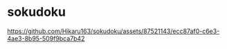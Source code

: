 # sokudoku


https://github.com/Hikaru163/sokudoku/assets/87521143/ecc87af0-c6e3-4ae3-8b95-509f9bca7b42

